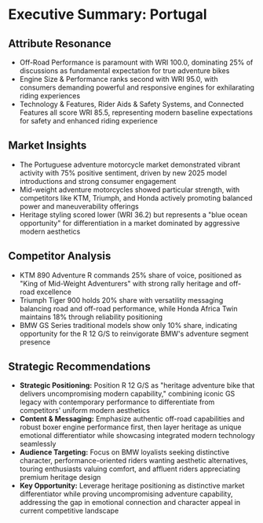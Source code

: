# Executive Summary: Portugal

## Attribute Resonance
- Off-Road Performance is paramount with WRI 100.0, dominating 25% of discussions as fundamental expectation for true adventure bikes
- Engine Size & Performance ranks second with WRI 95.0, with consumers demanding powerful and responsive engines for exhilarating riding experiences
- Technology & Features, Rider Aids & Safety Systems, and Connected Features all score WRI 85.5, representing modern baseline expectations for safety and enhanced riding experience

## Market Insights
- The Portuguese adventure motorcycle market demonstrated vibrant activity with 75% positive sentiment, driven by new 2025 model introductions and strong consumer engagement
- Mid-weight adventure motorcycles showed particular strength, with competitors like KTM, Triumph, and Honda actively promoting balanced power and maneuverability offerings
- Heritage styling scored lower (WRI 36.2) but represents a "blue ocean opportunity" for differentiation in a market dominated by aggressive modern aesthetics

## Competitor Analysis
- KTM 890 Adventure R commands 25% share of voice, positioned as "King of Mid-Weight Adventurers" with strong rally heritage and off-road excellence
- Triumph Tiger 900 holds 20% share with versatility messaging balancing road and off-road performance, while Honda Africa Twin maintains 18% through reliability positioning
- BMW GS Series traditional models show only 10% share, indicating opportunity for the R 12 G/S to reinvigorate BMW's adventure segment presence

## Strategic Recommendations
- **Strategic Positioning:** Position R 12 G/S as "heritage adventure bike that delivers uncompromising modern capability," combining iconic GS legacy with contemporary performance to differentiate from competitors' uniform modern aesthetics
- **Content & Messaging:** Emphasize authentic off-road capabilities and robust boxer engine performance first, then layer heritage as unique emotional differentiator while showcasing integrated modern technology seamlessly
- **Audience Targeting:** Focus on BMW loyalists seeking distinctive character, performance-oriented riders wanting aesthetic alternatives, touring enthusiasts valuing comfort, and affluent riders appreciating premium heritage design
- **Key Opportunity:** Leverage heritage positioning as distinctive market differentiator while proving uncompromising adventure capability, addressing the gap in emotional connection and character appeal in current competitive landscape